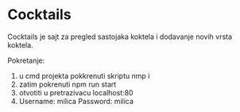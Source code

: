 # Cocktails
Cocktails je sajt za pregled sastojaka koktela i dodavanje novih vrsta koktela. 

Pokretanje:

1) u cmd projekta pokkrenuti skriptu
    nmp i
2) zatim pokrenuti
    npm run start
3) otvotiti u pretrazivacu 
    localhost:80
4) Username: milica Password: milica